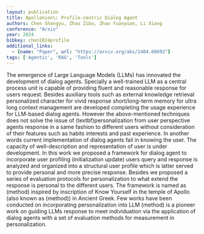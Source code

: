 ```yaml
---
layout: publication
title: Apollonion\: Profile-centric Dialog Agent
authors: Chen Shangyu, Zhao Zibo, Zhao Yuanyuan, Li Xiang
conference: "Arxiv"
year: 2024
bibkey: chen2024profile
additional_links:
  - {name: "Paper", url: "https://arxiv.org/abs/2404.08692"}
tags: ['Agentic', 'RAG', 'Tools']
---
```

The emergence of Large Language Models (LLMs) has innovated the development of dialog agents. Specially a well-trained LLM as a central process unit is capable of providing fluent and reasonable response for users request. Besides auxiliary tools such as external knowledge retrieval personalized character for vivid response short/long-term memory for ultra long context management are developed completing the usage experience for LLM-based dialog agents. However the above-mentioned techniques does not solve the issue of (textbf)personalization from user perspective agents response in a same fashion to different users without consideration of their features such as habits interests and past experience. In another words current implementation of dialog agents fail in knowing the user. The capacity of well-description and representation of user is under development. In this work we proposed a framework for dialog agent to incorporate user profiling (initialization update) users query and response is analyzed and organized into a structural user profile which is latter served to provide personal and more precise response. Besides we proposed a series of evaluation protocols for personalization to what extend the response is personal to the different users. The framework is named as (method) inspired by inscription of Know Yourself in the temple of Apollo (also known as (method)) in Ancient Greek. Few works have been conducted on incorporating personalization into LLM (method) is a pioneer work on guiding LLMs response to meet individuation via the application of dialog agents with a set of evaluation methods for measurement in personalization.
